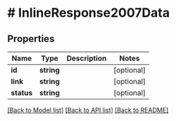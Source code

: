 # # InlineResponse2007Data

## Properties

Name | Type | Description | Notes
------------ | ------------- | ------------- | -------------
**id** | **string** |  | [optional]
**link** | **string** |  | [optional]
**status** | **string** |  | [optional]

[[Back to Model list]](../../README.md#models) [[Back to API list]](../../README.md#endpoints) [[Back to README]](../../README.md)
